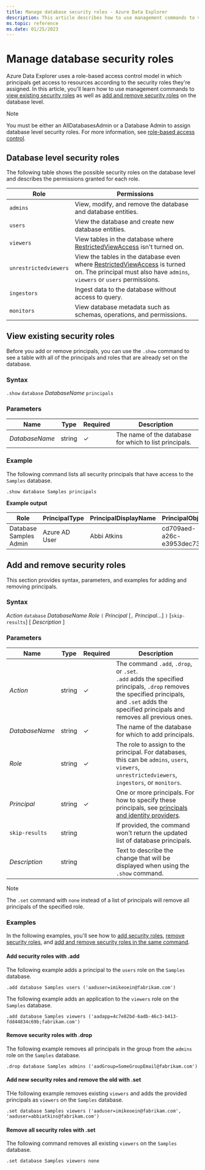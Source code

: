 ```yaml
---
title: Manage database security roles - Azure Data Explorer
description: This article describes how to use management commands to view, add, and remove security roles on the database level in Azure Data Explorer.
ms.topic: reference
ms.date: 01/25/2023
---
```


# Manage database security roles

Azure Data Explorer uses a role-based access control model in which principals get access to resources according to the security roles they're assigned. In this article, you'll learn how to use management commands to [view existing security roles](#view-existing-security-roles) as well as [add and remove security roles](#add-and-remove-security-roles) on the database level.

> [!NOTE]
> You must be either an AllDatabasesAdmin or a Database Admin to assign database level security roles. For more information, see [role-based access control](access-control/role-based-access-control.md).

## Database level security roles

The following table shows the possible security roles on the database level and describes the permissions granted for each role.

|Role|Permissions|
|--|--|
|`admins` | View, modify, and remove the database and database entities.|
|`users` | View the database and create new database entities.|
|`viewers` | View tables in the database where [RestrictedViewAccess](restrictedviewaccesspolicy.md) isn't turned on.|
|`unrestrictedviewers`| View the tables in the database even where [RestrictedViewAccess](restrictedviewaccesspolicy.md) is turned on. The principal must also have `admins`, `viewers` or `users` permissions. |
|`ingestors` | Ingest data to the database without access to query. |
|`monitors` | View database metadata such as schemas, operations, and permissions.|

## View existing security roles

Before you add or remove principals, you can use the `.show` command to see a table with all of the principals and roles that are already set on the database.

### Syntax

`.show` `database` *DatabaseName* `principals`

### Parameters

|Name|Type|Required|Description|
|--|--|--|--|
| *DatabaseName* | string | &check; | The name of the database for which to list principals.|

### Example

The following command lists all security principals that have access to the `Samples` database.

```kusto
.show database Samples principals
```

**Example output**

|Role |PrincipalType |PrincipalDisplayName |PrincipalObjectId |PrincipalFQN|
|---|---|---|---|---|
|Database Samples Admin |Azure AD User |Abbi Atkins |cd709aed-a26c-e3953dec735e |aaduser=abbiatkins@fabrikam.com|

## Add and remove security roles

This section provides syntax, parameters, and examples for adding and removing principals.

### Syntax

*Action* `database` *DatabaseName* *Role* `(` *Principal* [`,` *Principal*...] `)` [`skip-results`] [ *Description* ]

### Parameters

|Name|Type|Required|Description|
|--|--|--|--|
| *Action* | string | &check; | The command `.add`, `.drop`, or `.set`.<br/>`.add` adds the specified principals, `.drop` removes the specified principals, and `.set` adds the specified principals and removes all previous ones.|
| *DatabaseName* | string | &check; | The name of the database for which to add principals.|
| *Role* | string | &check; | The role to assign to the principal. For databases, this can be `admins`, `users`, `viewers`, `unrestrictedviewers`, `ingestors`, or `monitors`.|
| *Principal* | string | &check; | One or more principals. For how to specify these principals, see [principals and identity providers](./access-control/principals-and-identity-providers.md#examples-for-azure-ad-principals).|
| `skip-results` | string | | If provided, the command won't return the updated list of database principals.|
| *Description* | string | | Text to describe the change that will be displayed when using the `.show` command.|

> [!NOTE]
> The `.set` command with `none` instead of a list of principals will remove all principals of the specified role.

### Examples

In the following examples, you'll see how to [add security roles](#add-security-roles-with-add), [remove security roles](#remove-security-roles-with-drop), and [add and remove security roles in the same command](#add-new-security-roles-and-remove-the-old-with-set).

#### Add security roles with .add

The following example adds a principal to the `users` role on the `Samples` database.

```kusto
.add database Samples users ('aaduser=imikeoein@fabrikam.com')
```

The following example adds an application to the `viewers` role on the `Samples` database.

```kusto
.add database Samples viewers ('aadapp=4c7e82bd-6adb-46c3-b413-fdd44834c69b;fabrikam.com')
```

#### Remove security roles with .drop

The following example removes all principals in the group from the `admins` role on the `Samples` database.

```kusto
.drop database Samples admins ('aadGroup=SomeGroupEmail@fabrikam.com')
```

#### Add new security roles and remove the old with .set

THe following example removes existing `viewers` and adds the provided principals as `viewers` on the `Samples` database.

```kusto
.set database Samples viewers ('aaduser=imikeoein@fabrikam.com', 'aaduser=abbiatkins@fabrikam.com')
```

#### Remove all security roles with .set

The following command removes all existing `viewers` on the `Samples` database.

```kusto
.set database Samples viewers none
```
